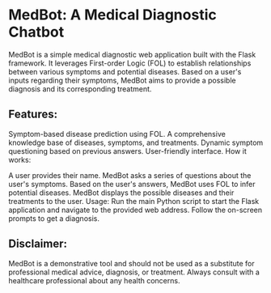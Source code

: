 # MedBot: A Medical Diagnostic Chatbot

MedBot is a simple medical diagnostic web application built with the Flask framework. It leverages First-order Logic (FOL) to establish relationships between various symptoms and potential diseases. Based on a user's inputs regarding their symptoms, MedBot aims to provide a possible diagnosis and its corresponding treatment.

## Features:

Symptom-based disease prediction using FOL.
A comprehensive knowledge base of diseases, symptoms, and treatments.
Dynamic symptom questioning based on previous answers.
User-friendly interface.
How it works:

A user provides their name.
MedBot asks a series of questions about the user's symptoms.
Based on the user's answers, MedBot uses FOL to infer potential diseases.
MedBot displays the possible diseases and their treatments to the user.
Usage:
Run the main Python script to start the Flask application and navigate to the provided web address. Follow the on-screen prompts to get a diagnosis.

## Disclaimer:
MedBot is a demonstrative tool and should not be used as a substitute for professional medical advice, diagnosis, or treatment. Always consult with a healthcare professional about any health concerns.
